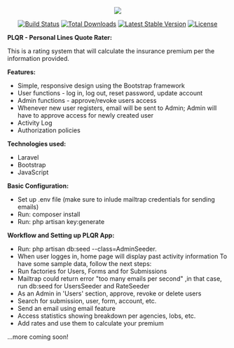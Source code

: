 <p align="center"><img src="https://laravel.com/assets/img/components/logo-laravel.svg"></p>

<p align="center">
<a href="https://travis-ci.org/laravel/framework"><img src="https://travis-ci.org/laravel/framework.svg" alt="Build Status"></a>
<a href="https://packagist.org/packages/laravel/framework"><img src="https://poser.pugx.org/laravel/framework/d/total.svg" alt="Total Downloads"></a>
<a href="https://packagist.org/packages/laravel/framework"><img src="https://poser.pugx.org/laravel/framework/v/stable.svg" alt="Latest Stable Version"></a>
<a href="https://packagist.org/packages/laravel/framework"><img src="https://poser.pugx.org/laravel/framework/license.svg" alt="License"></a>
</p>

<b>PLQR - Personal Lines Quote Rater:</b>

<p>This is a rating system that will calculate the insurance premium per the information provided.</p>

<b>Features:</b>

- Simple, responsive design using the Bootstrap framework
- User functions - log in, log out, reset password, update account
- Admin functions - approve/revoke users access
- Whenever new user registers, email will be sent to Admin; Admin will have to approve access for newly created user
- Activity Log
- Authorization policies

<b>Technologies used:</b>

- Laravel
- Bootstrap
- JavaScript

<b>Basic Configuration:</b>

- Set up .env file (make sure to inlude mailtrap credentials for sending emails)
- Run: composer install
- Run: php artisan key:generate

<b>Workflow and Setting up PLQR App:</b>

- Run: php artisan db:seed --class=AdminSeeder. 
- When user logges in, home page will display past activity information
To have some sample data, follow the next steps:
- Run factories for Users, Forms and for Submissions
- Mailtrap could return error "too many emails per second" ,in that case, run db:seed for UsersSeeder and RateSeeder
- As an Admin in 'Users' section, approve, revoke or delete users
- Search for submission, user, form, account, etc.
- Send an email using email feature
- Access statistics showing breakdown per agencies, lobs, etc.
- Add rates and use them to calculate your premium


<p>...more coming soon!</p>